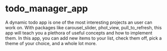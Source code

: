 # todo_manager_app
A dynamic todo app is one of the most interesting projects an user can work on. With packages like carousel_slider, phot_view, pull_to_refresh, this app will teach you a plethora of useful concepts and how to implement them. In this app, you can add new items to your list, check them off, pick a theme of your choice, and a whole lot more.
